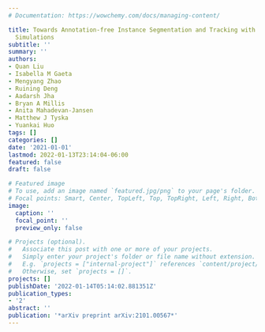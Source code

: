 ```yaml
---
# Documentation: https://wowchemy.com/docs/managing-content/

title: Towards Annotation-free Instance Segmentation and Tracking with Adversarial
  Simulations
subtitle: ''
summary: ''
authors:
- Quan Liu
- Isabella M Gaeta
- Mengyang Zhao
- Ruining Deng
- Aadarsh Jha
- Bryan A Millis
- Anita Mahadevan-Jansen
- Matthew J Tyska
- Yuankai Huo
tags: []
categories: []
date: '2021-01-01'
lastmod: 2022-01-13T23:14:04-06:00
featured: false
draft: false

# Featured image
# To use, add an image named `featured.jpg/png` to your page's folder.
# Focal points: Smart, Center, TopLeft, Top, TopRight, Left, Right, BottomLeft, Bottom, BottomRight.
image:
  caption: ''
  focal_point: ''
  preview_only: false

# Projects (optional).
#   Associate this post with one or more of your projects.
#   Simply enter your project's folder or file name without extension.
#   E.g. `projects = ["internal-project"]` references `content/project/deep-learning/index.md`.
#   Otherwise, set `projects = []`.
projects: []
publishDate: '2022-01-14T05:14:02.881351Z'
publication_types:
- '2'
abstract: ''
publication: '*arXiv preprint arXiv:2101.00567*'
---
```

